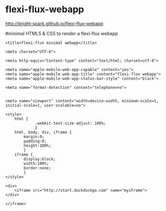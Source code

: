 # flexi-flux-webapp

http://bright-spark.github.io/flexi-flux-webapp

#minimal HTML5 & CSS to render a flexi-flux webapp

<!DOCTYPE html>
<html>

<head>

	<title>flexi-flux minimal webapp</title>

	<meta charset="UTF-8">

	<meta http-equiv="Content-type" content="text/html; charset=utf-8">

	<meta name="apple-mobile-web-app-capable" content="yes">
	<meta name="apple-mobile-web-app-title" content="flexi-flux webapp">
	<meta name="apple-mobile-web-app-status-bar-style" content="black">

	<meta name="format-detection" content="telephone=no">


	<meta name="viewport" content="width=device-width, minimum-scale=1, initial-scale=1, user-scalable=no">

	<style>
		html {
   				 -webkit-text-size-adjust: 100%;
   				 }
		html, body, div, iframe {
    		margin:0;
    		padding:0;
    		height:100%;
    		}
		iframe {
    		display:block;
    		width:100%;
    		border:none;
    		}
	</style>

</head>

  <body>
  
  	<div>
  		<iframe src="http://start.duckduckgo.com" name="myiFrame">
  	</div>
  																															</iframe>
  </body>

</html>
